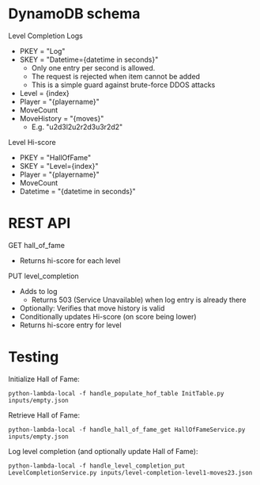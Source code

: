 # DynamoDB schema

Level Completion Logs
- PKEY = "Log"
- SKEY = "Datetime={datetime in seconds}"
    - Only one entry per second is allowed.
    - The request is rejected when item cannot be added
    - This is a simple guard against brute-force DDOS attacks
- Level = {index}
- Player = "{playername}"
- MoveCount
- MoveHistory = "{moves}"
    - E.g. "u2d3l2u2r2d3u3r2d2"

Level Hi-score
- PKEY = "HallOfFame"
- SKEY = "Level={index}"
- Player = "{playername}"
- MoveCount
- Datetime = "{datetime in seconds}"

# REST API

GET hall_of_fame
- Returns hi-score for each level

PUT level_completion
- Adds to log
    - Returns 503 (Service Unavailable) when log entry is already there
- Optionally: Verifies that move history is valid
- Conditionally updates Hi-score (on score being lower)
- Returns hi-score entry for level

# Testing

Initialize Hall of Fame:
```
python-lambda-local -f handle_populate_hof_table InitTable.py inputs/empty.json
```

Retrieve Hall of Fame:
```
python-lambda-local -f handle_hall_of_fame_get HallOfFameService.py inputs/empty.json
```

Log level completion (and optionally update Hall of Fame):
```
python-lambda-local -f handle_level_completion_put LevelCompletionService.py inputs/level-completion-level1-moves23.json
```
